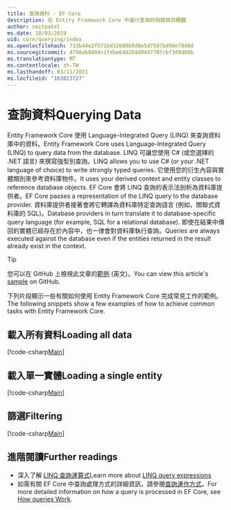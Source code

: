 ```yaml
---
title: 查詢資料 - EF Core
description: 在 Entity Framework Core 中進行查詢的相關資訊概觀
author: smitpatel
ms.date: 10/03/2019
uid: core/querying/index
ms.openlocfilehash: 733b44e2f571bd32689b9d8e5d7507bd90e7848d
ms.sourcegitcommit: 4798ab8d04c1fdbe6dd204d94d770fcbf309d09b
ms.translationtype: MT
ms.contentlocale: zh-TW
ms.lasthandoff: 03/11/2021
ms.locfileid: "103023727"
---
```

# <a name="querying-data"></a><span data-ttu-id="3bfc2-103">查詢資料</span><span class="sxs-lookup"><span data-stu-id="3bfc2-103">Querying Data</span></span>

<span data-ttu-id="3bfc2-104">Entity Framework Core 使用 Language-Integrated Query (LINQ) 來查詢資料庫中的資料。</span><span class="sxs-lookup"><span data-stu-id="3bfc2-104">Entity Framework Core uses Language-Integrated Query (LINQ) to query data from the database.</span></span> <span data-ttu-id="3bfc2-105">LINQ 可讓您使用 C# (或您選擇的 .NET 語言) 來撰寫強型別查詢。</span><span class="sxs-lookup"><span data-stu-id="3bfc2-105">LINQ allows you to use C# (or your .NET language of choice) to write strongly typed queries.</span></span> <span data-ttu-id="3bfc2-106">它使用您的衍生內容與實體類別來參考資料庫物件。</span><span class="sxs-lookup"><span data-stu-id="3bfc2-106">It uses your derived context and entity classes to reference database objects.</span></span> <span data-ttu-id="3bfc2-107">EF Core 會將 LINQ 查詢的表示法剖析為資料庫提供者。</span><span class="sxs-lookup"><span data-stu-id="3bfc2-107">EF Core passes a representation of the LINQ query to the database provider.</span></span> <span data-ttu-id="3bfc2-108">資料庫提供者接著會將它轉譯為資料庫特定查詢語言 (例如，關聯式資料庫的 SQL)。</span><span class="sxs-lookup"><span data-stu-id="3bfc2-108">Database providers in turn translate it to database-specific query language (for example, SQL for a relational database).</span></span> <span data-ttu-id="3bfc2-109">即使在結果中傳回的實體已經存在於內容中，也一律會對資料庫執行查詢。</span><span class="sxs-lookup"><span data-stu-id="3bfc2-109">Queries are always executed against the database even if the entities returned in the result already exist in the context.</span></span>

> [!TIP]
> <span data-ttu-id="3bfc2-110">您可以在 GitHub 上檢視此文章的[範例](https://github.com/dotnet/EntityFramework.Docs/tree/main/samples/core/Querying/Overview) \(英文\)。</span><span class="sxs-lookup"><span data-stu-id="3bfc2-110">You can view this article's [sample](https://github.com/dotnet/EntityFramework.Docs/tree/main/samples/core/Querying/Overview) on GitHub.</span></span>

<span data-ttu-id="3bfc2-111">下列片段顯示一些有關如何使用 Entity Framework Core 完成常見工作的範例。</span><span class="sxs-lookup"><span data-stu-id="3bfc2-111">The following snippets show a few examples of how to achieve common tasks with Entity Framework Core.</span></span>

## <a name="loading-all-data"></a><span data-ttu-id="3bfc2-112">載入所有資料</span><span class="sxs-lookup"><span data-stu-id="3bfc2-112">Loading all data</span></span>

[!code-csharp[Main](../../../samples/core/Querying/Overview/Program.cs#LoadingAllData)]

## <a name="loading-a-single-entity"></a><span data-ttu-id="3bfc2-113">載入單一實體</span><span class="sxs-lookup"><span data-stu-id="3bfc2-113">Loading a single entity</span></span>

[!code-csharp[Main](../../../samples/core/Querying/Overview/Program.cs#LoadingSingleEntity)]

## <a name="filtering"></a><span data-ttu-id="3bfc2-114">篩選</span><span class="sxs-lookup"><span data-stu-id="3bfc2-114">Filtering</span></span>

[!code-csharp[Main](../../../samples/core/Querying/Overview/Program.cs#Filtering)]

## <a name="further-readings"></a><span data-ttu-id="3bfc2-115">進階閱讀</span><span class="sxs-lookup"><span data-stu-id="3bfc2-115">Further readings</span></span>

- <span data-ttu-id="3bfc2-116">深入了解 [LINQ 查詢運算式](/dotnet/csharp/programming-guide/concepts/linq/basic-linq-query-operations)</span><span class="sxs-lookup"><span data-stu-id="3bfc2-116">Learn more about [LINQ query expressions](/dotnet/csharp/programming-guide/concepts/linq/basic-linq-query-operations)</span></span>
- <span data-ttu-id="3bfc2-117">如需有關 EF Core 中查詢處理方式的詳細資訊，請參閱[查詢運作方式](xref:core/querying/how-query-works)。</span><span class="sxs-lookup"><span data-stu-id="3bfc2-117">For more detailed information on how a query is processed in EF Core, see [How queries Work](xref:core/querying/how-query-works).</span></span>

